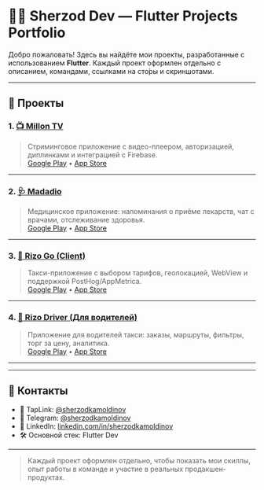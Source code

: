 # 👨‍💻 Sherzod Dev — Flutter Projects Portfolio

Добро пожаловать! Здесь вы найдёте мои проекты, разработанные с использованием **Flutter**. Каждый проект оформлен отдельно с описанием, командами, ссылками на сто́ры и скриншотами.

---

## 📱 Проекты

### 1. [📺 Millon TV](millon_tv.md)
> Стриминговое приложение с видео-плеером, авторизацией, диплинками и интеграцией с Firebase.  
[Google Play](https://play.google.com/store/apps/details?id=uz.udevs.million_client_mobile&hl=ru) • [App Store](https://apps.apple.com/uz/app/million-tv/id6446142509)

---

### 2. [🩺 Madadio](madad_io.md)
> Медицинское приложение: напоминания о приёме лекарств, чат с врачами, отслеживание здоровья.  
[Google Play](https://play.google.com/store/apps/details?id=uz.udevs.madadio_client_mobile&hl=ru) • [App Store](https://apps.apple.com/uz/app/madadio/id6466998471)

---

### 3. [🚕 Rizo Go (Client)](rizo_go.md)
> Такси-приложение с выбором тарифов, геолокацией, WebView и поддержкой PostHog/AppMetrica.  
[Google Play](https://play.google.com/store/apps/details?id=uz.udevs.rizo_taxi_mobile&hl=ru) • [App Store](https://apps.apple.com/uz/app/rizo-go/id6466694224)

---

### 4. [🚖 Rizo Driver (Для водителей)](rizo_driver.md)
> Приложение для водителей такси: заказы, маршруты, фильтры, торг за цену, аналитика.  
[Google Play](https://play.google.com/store/apps/details?id=uz.udevs.rizo_driver_mobile&hl=ru) • [App Store](https://apps.apple.com/uz/app/rizo-driver/id6466695050)

---


---

## 📌 Контакты

- 🔗 TapLink: [@sherzodkamoldinov](https://taplink.cc/sherzodkamoldinov)
- 📧 Telegram: [@sherzodkamoldinov](https://www.instagram.com/sherzod_kamoldinov/)
- 💼 LinkedIn: [linkedin.com/in/sherzodkamoldinov](https://www.linkedin.com/in/sherzod-kamoldinov/)
- 🛠️ Основной стек: Flutter Dev

---

> Каждый проект оформлен отдельно, чтобы показать мои скиллы, опыт работы в команде и участие в реальных продакшен-продуктах.


